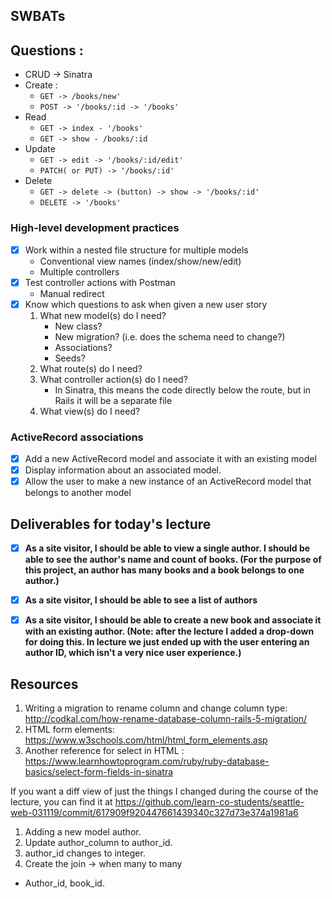 ## SWBATs
## Questions :
  - CRUD -> Sinatra
  - Create :
    - ```GET -> /books/new'```
    - ```POST -> '/books/:id -> '/books'```
  - Read
    - ```GET -> index - '/books'```
    - ```GET -> show - /books/:id```
  - Update
    - ```GET -> edit -> '/books/:id/edit'```
    - ```PATCH( or PUT) -> '/books/:id'```
  - Delete
    - ```GET -> delete -> (button) -> show -> '/books/:id'```
    - ```DELETE -> '/books'```

### High-level development practices
 - [x] Work within a nested file structure for multiple models
    - Conventional view names (index/show/new/edit)
    - Multiple controllers
 - [x] Test controller actions with Postman
    - Manual redirect
 - [x] Know which questions to ask when given a new user story
    1. What new model(s) do I need?
       - New class?
       - New migration? (i.e. does the schema need to change?)
       - Associations?
       - Seeds?
    2. What route(s) do I need?
    3. What controller action(s) do I need?
       - In Sinatra, this means the code directly below the route, but in Rails it will be a separate file
    4. What view(s) do I need?

### ActiveRecord associations

 - [x] Add a new ActiveRecord model and associate it with an existing model
 - [x] Display information about an associated model.
 - [x] Allow the user to make a new instance of an ActiveRecord model that belongs to another model

## Deliverables for today's lecture

- [x] **As a site visitor, I should be able to view a single author.  I should be able to see the author's name and count of books. (For the purpose of this project, an author has many books and a book belongs to one author.)**


- [x] **As a site visitor, I should be able to see a list of authors**


 - [x] **As a site visitor, I should be able to create a new book and associate it with an existing author. (Note: after the lecture I added a drop-down for doing this.  In lecture we just ended up with the user entering an author ID, which isn't a very nice user experience.)**

 ## Resources
 1. Writing a migration to rename column and change column type: http://codkal.com/how-rename-database-column-rails-5-migration/
 2. HTML form elements: https://www.w3schools.com/html/html_form_elements.asp
 3. Another reference for select in HTML : https://www.learnhowtoprogram.com/ruby/ruby-database-basics/select-form-fields-in-sinatra

 If you want a diff view of just the things I changed during the course of the lecture, you can find it at https://github.com/learn-co-students/seattle-web-031119/commit/617909f920447661439340c327d73e374a1981a6


 1. Adding a new model author.
 2. Update author_column to author_id.
 3. author_id changes to integer.
 4. Create the join -> when  many to many
  - Author_id, book_id.
